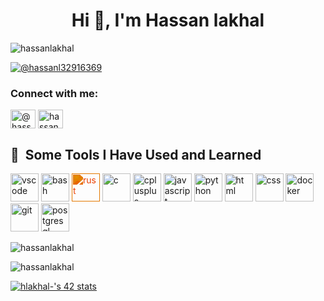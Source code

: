 
<h1 align="center">Hi 👋, I'm Hassan lakhal</h1>
<p align="left"> <img src="https://komarev.com/ghpvc/?username=hassanlakhal&label=Profile%20views&color=0e75b6&style=flat" alt="hassanlakhal" /> </p>

<p align="left"> <a href="https://twitter.com/@hassanl32916369" target="blank"><img src="https://img.shields.io/twitter/follow/@hassanl32916369?logo=twitter&style=for-the-badge" alt="@hassanl32916369" /></a> </p>

<h3 align="left">Connect with me:</h3>
<p align="left">
<a href="https://twitter.com/@hassanl32916369" target="blank"><img align="center" src="https://raw.githubusercontent.com/rahuldkjain/github-profile-readme-generator/master/src/images/icons/Social/twitter.svg" alt="@hassanl32916369" height="30" width="40" /></a>
<a href="https://linkedin.com/in/hassan-lakhal-38bbb3203" target="blank"><img align="center" src="https://raw.githubusercontent.com/rahuldkjain/github-profile-readme-generator/master/src/images/icons/Social/linked-in-alt.svg" alt="hassan-lakhal-38bbb3203" height="30" width="40" /></a>
</p>

<h2> 🚀 &nbsp;Some Tools I Have Used and Learned</h2>
<p align="left">
<img src="https://cdn.jsdelivr.net/gh/devicons/devicon/icons/vscode/vscode-original.svg" alt="vscode" width="45" height="45"/>
<img src="https://cdn.jsdelivr.net/gh/devicons/devicon/icons/bash/bash-original.svg" alt="bash" width="45" height="45"/>
<img src="https://cdn.jsdelivr.net/gh/devicons/devicon/icons/rust/rust-original.svg" alt="rust" width="45" height="45" style="filter: invert(26%) sepia(100%) saturate(4057%) hue-rotate(10deg) brightness(99%) contrast(101%);"/>
<img src="https://cdn.jsdelivr.net/gh/devicons/devicon/icons/c/c-original.svg" alt="c" width="45" height="45"/>
<img src="https://cdn.jsdelivr.net/gh/devicons/devicon/icons/cplusplus/cplusplus-original.svg" alt="cplusplus" width="45" height="45"/>
<img src="https://cdn.jsdelivr.net/gh/devicons/devicon/icons/javascript/javascript-original.svg" alt="javascript" width="45" height="45"/>
<img src="https://cdn.jsdelivr.net/gh/devicons/devicon/icons/python/python-original.svg" alt="python" width="45" height="45"/>
<img src="https://cdn.jsdelivr.net/gh/devicons/devicon/icons/html5/html5-original.svg" alt="html" width="45" height="45"/>
<img src="https://cdn.jsdelivr.net/gh/devicons/devicon/icons/css3/css3-original.svg" alt="css" width="45" height="45"/>
<img src="https://cdn.jsdelivr.net/gh/devicons/devicon/icons/docker/docker-original.svg" alt="docker" width="45" height="45"/>
<img src="https://cdn.jsdelivr.net/gh/devicons/devicon/icons/git/git-original.svg" alt="git" width="45" height="45"/>
<img src="https://cdn.jsdelivr.net/gh/devicons/devicon/icons/postgresql/postgresql-original.svg" alt="postgresql" width="45" height="45"/>
</p>

<p><img align="center" src="https://github-readme-stats.vercel.app/api/top-langs?username=hassanlakhal&show_icons=true&locale=en&layout=compact" alt="hassanlakhal" /></p>

<p><img align="center" src="https://github-readme-streak-stats.herokuapp.com/?user=hassanlakhal&" alt="hassanlakhal" /></p>


[![hlakhal-'s 42 stats](https://badge.mediaplus.ma/greenbinary/hlakhal-)](https://github.com/oakoudad/badge42)
